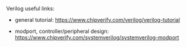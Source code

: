 Verilog useful links:

- general tutorial: https://www.chipverify.com/verilog/verilog-tutorial

- modport, controller/peripheral design: https://www.chipverify.com/systemverilog/systemverilog-modport